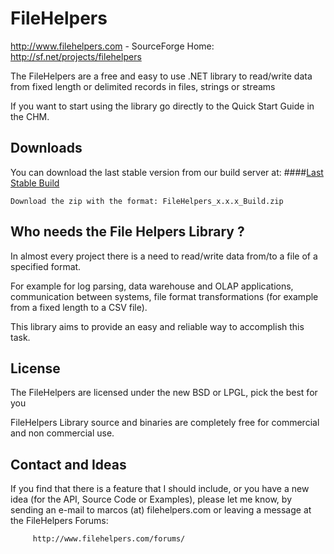 FileHelpers
===========

  http://www.filehelpers.com  - SourceForge Home: http://sf.net/projects/filehelpers

  The FileHelpers are a free and easy to use .NET library to read/write data from fixed length or delimited records in files, strings or streams
 
  If you want to start using the library go directly to the Quick Start Guide in the CHM.

Downloads
---------

You can download the last stable version from our build server at:
####[Last Stable Build](http://teamcity.codebetter.com/viewLog.html?buildId=lastSuccessful&buildTypeId=bt66&tab=artifacts&guest=1)

    Download the zip with the format: FileHelpers_x.x.x_Build.zip


Who needs the File Helpers Library ? 
------------------------------------

  In almost every project there is a need to read/write data from/to a file of a specified format.

  For example for log parsing, data warehouse and OLAP applications, 
  communication between systems, file format transformations 
  (for example from a fixed length to a CSV file).

  This library aims to provide an easy and reliable way to accomplish this task.


License
-------

 The FileHelpers are licensed under the new BSD or LPGL, pick the best for you
 
 FileHelpers Library source and binaries are completely free for commercial and non commercial use.


Contact and Ideas
-----------------

 If you find that there is a feature that I should include, or you have a new idea 
 (for the API, Source Code or Examples), please let me know, by sending an e-mail 
 to marcos (at) filehelpers.com or leaving a message at the FileHelpers Forums:
  
         http://www.filehelpers.com/forums/

